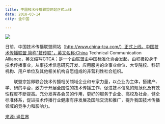 ```yaml
---
title: 中国技术传播联盟网站正式上线
date: 2018-03-14
city: 全中国

---
```

![](http://www.yeeworld.com/data/upload/editer/image/2018/03/14/5aa89cff57642.png)

日前，中国技术传播联盟网站（http://www.china-tca.com/）正式上线。中国技术传播联盟,简称"技传联"，英文名称:China Technical Communication Alliance，英文缩写CTCA；是一个由联盟由中国标准化协会发起，由积极投身于技术传播事业，从事技术信息研究开发、应用服务的企事业单位、大专院校、科研机构、用户单位及其他相关机构自愿组成的非营利性社会组织。

　　联盟宗旨即联合技术传播相关领域企业和专家力量，以企业为主体，搭建产、学、研的平台，致力于开展全国性的技术传播工作，促进技术信息的规范化及有效性程度不断提高。充分发挥各会员的作用，更好的服务于企业、高校及社会，健全标准体系，促进技术传播行业健康有序发展及国际交流和推广，提升我国技术传播领域的竞争力和影响力。

[来源: 译世界](http://www.yeeworld.com/article/info/aid/11283.html)